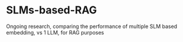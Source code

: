 # SLMs-based-RAG
Ongoing research, comparing the performance of multiple SLM based embedding, vs 1 LLM, for RAG purposes
